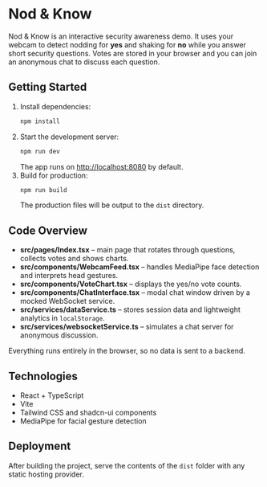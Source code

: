 # Nod & Know

Nod & Know is an interactive security awareness demo. It uses your webcam to detect nodding for **yes** and shaking for **no** while you answer short security questions. Votes are stored in your browser and you can join an anonymous chat to discuss each question.

## Getting Started

1. Install dependencies:
   ```sh
   npm install
   ```
2. Start the development server:
   ```sh
   npm run dev
   ```
   The app runs on <http://localhost:8080> by default.
3. Build for production:
   ```sh
   npm run build
   ```
   The production files will be output to the `dist` directory.

## Code Overview

- **src/pages/Index.tsx** – main page that rotates through questions, collects votes and shows charts.
- **src/components/WebcamFeed.tsx** – handles MediaPipe face detection and interprets head gestures.
- **src/components/VoteChart.tsx** – displays the yes/no vote counts.
- **src/components/ChatInterface.tsx** – modal chat window driven by a mocked WebSocket service.
- **src/services/dataService.ts** – stores session data and lightweight analytics in `localStorage`.
- **src/services/websocketService.ts** – simulates a chat server for anonymous discussion.

Everything runs entirely in the browser, so no data is sent to a backend.

## Technologies

- React + TypeScript
- Vite
- Tailwind CSS and shadcn-ui components
- MediaPipe for facial gesture detection

## Deployment

After building the project, serve the contents of the `dist` folder with any static hosting provider.
